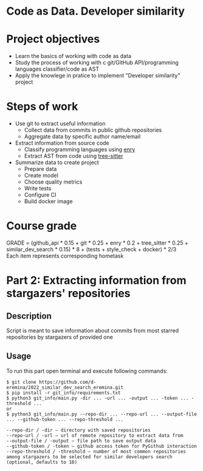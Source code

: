 

# Code as Data. Developer similarity

# Project objectives
- Learn the basics of working with code as data
- Study the process of working with с git/GitHub API/programming languages classifier/code as AST
- Apply the knowlege in pratice to implement "Developer similarity" project  

# Steps of work
- Use git to extract useful information
    - Collect data from commits in public github repositories
    - Aggregate data by specific author name/email
- Extract information from source code
    - Classify programming languages using [enry](https://github.com/go-enry/go-enry)
    - Extract AST from code using [tree-sitter](https://github.com/tree-sitter/tree-sitter)
- Summarize data to create project
    - Prepare data
    - Create model
    - Choose quality metrics
    - Write tests
    - Configure CI
    - Build docker image

# Course grade
GRADE = (github_api * 0.15 + git * 0.25 + enry * 0.2 + tree_sitter * 0.25 + similar_dev_search * 0.15) * 8 + (tests + style_check + docker) * 2/3 \
Each item represents corresponding hometask


# Part 2: Extracting information from stargazers' repositories
## Description
Script is meant to save information about commits from most starred repositories by stargazers of provided one
## Usage
To run this part open terminal and execute following commands:
```shell
$ git clone https://github.com/d-eremina/2022_similar_dev_search_eremina.git
$ pip install -r git_info/requirements.txt
$ python3 git_info/main.py -dir ... -url ... -output ... -token ... -threshold ...
or
$ python3 git_info/main.py --repo-dir ... --repo-url ... --output-file ... --github-token ... --repo-threshold ...
```
```
--repo-dir / -dir – directory with saved repositories
--repo-url / -url – url of remote repository to extract data from
--output-file / -output – file path to save output data
--github-token / -token – github access token for PyGithub interaction
--repo-threshold / -threshold – number of most common repositories among stargazers to be selected for similar developers search (optional, defaults to 10)
```
